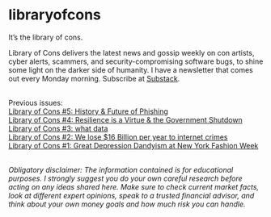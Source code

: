 # libraryofcons
It’s the library of cons.

Library of Cons delivers the latest news and gossip weekly on con artists, cyber alerts, scammers, and security-compromising software bugs, to shine some light on the darker side of humanity. I have a newsletter that comes out every Monday morning. Subscribe at <a href="https://libraryofcons.substack.com/">Substack</a>. <br><br>

Previous issues:<br>
<a href="https://libraryofcons.substack.com/p/library-of-cons-5-history-and-future">Library of Cons #5: History & Future of Phishing</a><br>
<a href="https://libraryofcons.substack.com/p/resilience-is-a-virtue"> Library of Cons #4: Resilience is a Virtue & the Government Shutdown</a><br>
<a href="https://libraryofcons.substack.com/p/what-data"> Library of Cons #3: what data</a><br>
<a href="https://libraryofcons.substack.com/p/we-lose-16-billion-per-year-to-internet"> Library of Cons #2: We lose $16 Billion per year to internet crimes</a><br>
<a href="https://libraryofcons.substack.com/p/anna-delvey-the-muse-of-nyfw-2025"> Library of Cons #1: Great Depression Dandyism at New York Fashion Week
</a><br><br>

<i>Obligatory disclaimer: The information contained is for educational purposes. I strongly suggest you do your own careful research before acting on any ideas shared here. Make sure to check current market facts, look at different expert opinions, speak to a trusted financial advisor, and think about your own money goals and how much risk you can handle.</i><br><br>
